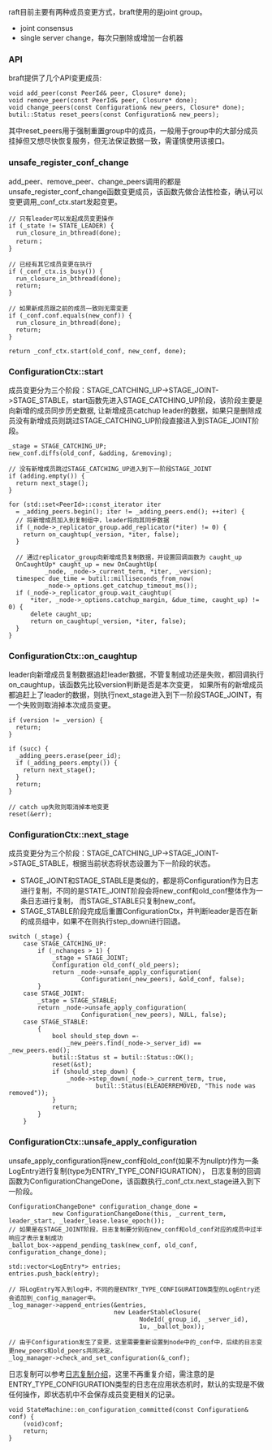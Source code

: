 raft目前主要有两种成员变更方式，braft使用的是joint group。
- joint consensus
- single server change，每次只删除或增加一台机器

### API
braft提供了几个API变更成员:
```
void add_peer(const PeerId& peer, Closure* done);
void remove_peer(const PeerId& peer, Closure* done);
void change_peers(const Configuration& new_peers, Closure* done);
butil::Status reset_peers(const Configuration& new_peers);
```
其中reset_peers用于强制重置group中的成员，一般用于group中的大部分成员挂掉但又想尽快恢复服务，但无法保证数据一致，需谨慎使用该接口。

### unsafe_register_conf_change
add_peer、remove_peer、change_peers调用的都是unsafe_register_conf_change函数变更成员，该函数先做合法性检查，确认可以变更调用_conf_ctx.start发起变更。
```
// 只有leader可以发起成员变更操作
if (_state != STATE_LEADER) {
  run_closure_in_bthread(done);
  return；
}

// 已经有其它成员变更在执行
if (_conf_ctx.is_busy()) {
  run_closure_in_bthread(done);
  return;
}

// 如果新成员跟之前的成员一致则无需变更
if (_conf.conf.equals(new_conf)) {
  run_closure_in_bthread(done);
  return;
}

return _conf_ctx.start(old_conf, new_conf, done);
```

### ConfigurationCtx::start
成员变更分为三个阶段：STAGE_CATCHING_UP->STAGE_JOINT->STAGE_STABLE，start函数先进入STAGE_CATCHING_UP阶段，该阶段主要是向新增的成员同步历史数据, 
让新增成员catchup leader的数据，如果只是删除成员没有新增成员则跳过STAGE_CATCHING_UP阶段直接进入到STAGE_JOINT阶段。

```
_stage = STAGE_CATCHING_UP;
new_conf.diffs(old_conf, &adding, &removing);

// 没有新增成员跳过STAGE_CATCHING_UP进入到下一阶段STAGE_JOINT
if (adding.empty()) {
  return next_stage();
}

for (std::set<PeerId>::const_iterator iter
  = _adding_peers.begin(); iter != _adding_peers.end(); ++iter) {
  // 将新增成员加入到复制组中，leader将向其同步数据
  if (_node->_replicator_group.add_replicator(*iter) != 0) {
    return on_caughtup(_version, *iter, false);
  }

  // 通过replicator_group向新增成员复制数据，并设置回调函数为 caught_up
  OnCaughtUp* caught_up = new OnCaughtUp(
          _node, _node->_current_term, *iter, _version);
  timespec due_time = butil::milliseconds_from_now(
          _node->_options.get_catchup_timeout_ms());
  if (_node->_replicator_group.wait_caughtup(
      *iter, _node->_options.catchup_margin, &due_time, caught_up) != 0) {
      delete caught_up;
      return on_caughtup(_version, *iter, false);
  }
}
```

### ConfigurationCtx::on_caughtup
leader向新增成员复制数据追赶leader数据，不管复制成功还是失败，都回调执行on_caughtup，该函数先比较version判断是否是本次变更， 
如果所有的新增成员都追赶上了leader的数据，则执行next_stage进入到下一阶段STAGE_JOINT，有一个失败则取消掉本次成员变更。
```
if (version != _version) {
  return;
}

if (succ) {
  _adding_peers.erase(peer_id);
  if (_adding_peers.empty()) {
    return next_stage();
  }
  return;
}

// catch up失败则取消掉本地变更
reset(&err);
```

### ConfigurationCtx::next_stage
成员变更分为三个阶段：STAGE_CATCHING_UP->STAGE_JOINT->STAGE_STABLE，根据当前状态将状态设置为下一阶段的状态。
- STAGE_JOINT和STAGE_STABLE是类似的，都是将Configuration作为日志进行复制，不同的是STATE_JOINT阶段会将new_conf和old_conf整体作为一条日志进行复制，
  而STAGE_STABLE只复制new_conf。
- STAGE_STABLE阶段完成后重置ConfigurationCtx，并判断leader是否在新的成员组中，如果不在则执行step_down进行回退。
```
switch (_stage) {
    case STAGE_CATCHING_UP:
        if (_nchanges > 1) {
            _stage = STAGE_JOINT;
            Configuration old_conf(_old_peers);
            return _node->unsafe_apply_configuration(
                    Configuration(_new_peers), &old_conf, false);
        }
    case STAGE_JOINT:
        _stage = STAGE_STABLE;
        return _node->unsafe_apply_configuration(
                    Configuration(_new_peers), NULL, false);
    case STAGE_STABLE:
        {
            bool should_step_down =-
                _new_peers.find(_node->_server_id) == _new_peers.end();
            butil::Status st = butil::Status::OK();
            reset(&st);
            if (should_step_down) {
                _node->step_down(_node->_current_term, true,
                        butil::Status(ELEADERREMOVED, "This node was removed"));
            }
            return;
        }
    }
```

### ConfigurationCtx::unsafe_apply_configuration
unsafe_apply_configuration将new_conf和old_conf(如果不为nullptr)作为一条LogEntry进行复制(type为ENTRY_TYPE_CONFIGURATION）， 
日志复制的回调函数为ConfigurationChangeDone，该函数执行_conf_ctx.next_stage进入到下一阶段。

```
ConfigurationChangeDone* configuration_change_done =
            new ConfigurationChangeDone(this, _current_term, leader_start, _leader_lease.lease_epoch());
// 如果是在STAGE_JOINT阶段，日志复制要分别在new_conf和old_conf对应的成员中过半响应才表示复制成功
_ballot_box->append_pending_task(new_conf, old_conf, configuration_change_done);

std::vector<LogEntry*> entries;
entries.push_back(entry);

// 将LogEntry写入到log中，不同的是ENTRY_TYPE_CONFIGURATION类型的LogEntry还会追加到_config_manager中。
_log_manager->append_entries(&entries,
                             new LeaderStableClosure(
                                    NodeId(_group_id, _server_id),
                                    1u, _ballot_box));

// 由于Configuration发生了变更，这里需要重新设置到node中的_conf中，后续的日志变更new_peers和old_peers共同决定。
_log_manager->check_and_set_configuration(&_conf);
```

日志复制可以参考[日志复制介绍](https://github.com/xingzishan/braft-analysis/blob/main/3.log.md)，这里不再重复介绍，需注意的是ENTRY_TYPE_CONFIGURATION类型的日志在应用状态机时，默认的实现是不做任何操作，即状态机中不会保存成员变更相关的记录。
```
void StateMachine::on_configuration_committed(const Configuration& conf) {
    (void)conf;
    return;
}
```
